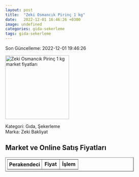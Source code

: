 ```yaml
---
layout: post
title:  "Zeki Osmancık Pirinç 1 kg"
date:   2022-12-01 16:46:26 +0300
image: undefined
categories: gida-sekerleme
tags: gida-sekerleme
---
```


Son Güncelleme: 2022-12-01 19:46:26

<img src="undefined" width="200" alt="Zeki Osmancık Pirinç 1 kg market fiyatları" />

Kategori: Gıda, Şekerleme
<br />
Marka: Zeki Bakliyat

<h2>Market ve Online Satış Fiyatları</h2>

<table border="1" style="padding: 5px;width:80%;">
  <tr>
    <td style="padding: 5px;"><strong>Perakendeci</strong></td>
    <td><strong>Fiyat</strong></td>
    <td><strong>İşlem</strong></td>
  </tr>
  
</table>

